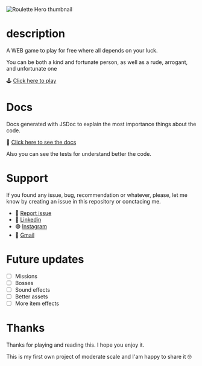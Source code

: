 ![Roulette Hero thumbnail](https://github.com/Luca-Javier/Roulette-Hero/assets/86807758/95c771ae-0998-4f5b-b67e-897b2dedbf32)

# description

A WEB game to play for free where all depends on your luck.

You can be both a kind and fortunate person, as well as a rude, arrogant, and unfortunate one

🕹️ [Click here to play](https://SOOOOOON)

# Docs

Docs generated with JSDoc to explain the most importance things about the code.

:bookmark_tabs: [Click here to see the docs](https://SOOOOOON)

Also you can see the tests for understand better the code.

# Support

If you found any issue, bug, recommendation or whatever, please, let me know by creating an issue in this repository or conctacing me.

- :ledger: [Report issue](https://github.com/Luca-Javier/Roulette-Hero/issues)
- 🔵 [Linkedin](https://www.linkedin.com/in/luca-javier-a103a2231/)
- :purple_circle: [Instagram](https://www.instagram.com/luca_javier15/)
- 🔴 [Gmail](mailto:luca.jav45@gmail.com)

# Future updates

- [ ] Missions
- [ ] Bosses
- [ ] Sound effects
- [ ] Better assets
- [ ] More item effects

# Thanks

Thanks for playing and reading this. I hope you enjoy it.

This is my first own project of moderate scale and I'am happy to share it :nerd_face:
